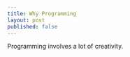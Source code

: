 ```yaml
---
title: Why Programming
layout: post
published: false
---
```

Programming involves a lot of creativity.